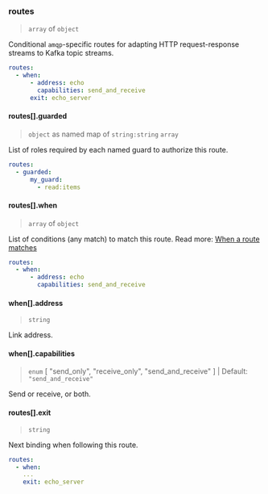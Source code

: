 ### routes

> `array` of `object`

Conditional `amqp`-specific routes for adapting HTTP request-response streams to Kafka topic streams.

```yaml
routes:
  - when:
      - address: echo
        capabilities: send_and_receive
      exit: echo_server
```

#### routes[].guarded

> `object` as named map of `string:string` `array`

List of roles required by each named guard to authorize this route.

```yaml
routes:
  - guarded:
      my_guard:
        - read:items
```

#### routes[].when

> `array` of `object`

List of conditions (any match) to match this route.
Read more: [When a route matches](../../../../../concepts/bindings.md#when-a-route-matches)

```yaml
routes:
  - when:
      - address: echo
        capabilities: send_and_receive
```

#### when[].address

> `string`

Link address.

#### when[].capabilities

> `enum` [ "send_only", "receive_only", "send_and_receive" ] | Default: `"send_and_receive"`

Send or receive, or both.

#### routes[].exit

> `string`

Next binding when following this route.

```yaml
routes:
  - when:
    ...
    exit: echo_server
```
